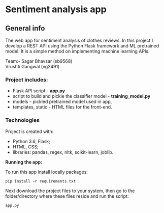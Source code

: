 # Sentiment analysis app

## General info
The web app for sentiment analysis of clothes reviews. In this project I develop a REST API using the Python Flask framework and ML pretrained model. It is a simple method on implementing machine learning APIs.

Team:- 
Sagar Bhavsar (sb9568)  
  Vrushti Gangwal (vg2491)

### Project includes:
- Flask API script - **app.py**
- script to build and pickle the classifier model - **training_model.py**
- models - pickled pretrained model used in app,
- templates, static - HTML files for the front-end.


### Technologies

Project is created with:
- Python 3.6, Flask;
- HTML, CSS;
- libraries: pandas, regex, nltk, scikit-learn, joblib.

**Running the app:**

To run this app install locally packages:

    pip install -r requirements.txt

Next download the project files to your system, then go to the folder/directory where these files reside and run the script:

    app.py
